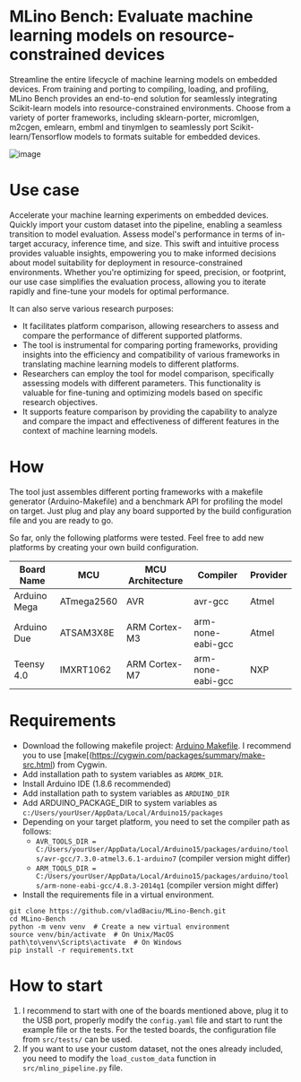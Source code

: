 # MLino Bench: Evaluate machine learning models on resource-constrained devices

Streamline the entire lifecycle of machine learning models on embedded devices. From training and porting to compiling, loading, and profiling, MLino Bench provides an end-to-end solution for seamlessly integrating Scikit-learn models into resource-constrained environments. Choose from a variety of porter frameworks, including sklearn-porter, micromlgen, m2cgen, emlearn, embml and tinymlgen to seamlessly port Scikit-learn/Tensorflow models to formats suitable for embedded devices. 

![image](https://github.com/vladBaciu/MLino-Bench/assets/24388880/e850b3d7-f146-43b7-b1f6-b5e21320db2e)

# Use case

Accelerate your machine learning experiments on embedded devices. Quickly import your custom dataset into the pipeline, enabling a seamless transition to model evaluation. Assess model's performance in terms of in-target accuracy, inference time, and size. This swift and intuitive process provides valuable insights, empowering you to make informed decisions about model suitability for deployment in resource-constrained environments. Whether you're optimizing for speed, precision, or footprint, our use case simplifies the evaluation process, allowing you to iterate rapidly and fine-tune your models for optimal performance.

It can also serve various research purposes:
- It facilitates platform comparison, allowing researchers to assess and compare the performance of different supported platforms.
- The tool is instrumental for comparing porting frameworks, providing insights into the efficiency and compatibility of various frameworks in translating machine learning models to different platforms.
- Researchers can employ the tool for model comparison, specifically assessing models with different parameters. This functionality is valuable for fine-tuning and optimizing models based on specific research objectives.
- It supports feature comparison by providing the capability to analyze and compare the impact and effectiveness of different features in the context of machine learning models.

  
# How

The tool just assembles different porting frameworks with a makefile generator (Arduino-Makefile) and a benchmark API for profiling the model on target. Just plug and play any board supported by the build configuration file and you are ready to go.

So far, only the following platforms were tested. Feel free to add new platforms by creating your own build configuration.

| Board Name      | MCU            | MCU Architecture | Compiler    | Provider     |
|-----------------|----------------|-------------------|-------------|--------------|
| Arduino Mega    | ATmega2560     | AVR               | avr-gcc     | Atmel        |
| Arduino Due     | ATSAM3X8E      | ARM Cortex-M3     | arm-none-eabi-gcc | Atmel |
| Teensy 4.0      | IMXRT1062      | ARM Cortex-M7     | arm-none-eabi-gcc | NXP  |

# Requirements
- Download the following makefile project: [Arduino Makefile](https://github.com/sudar/Arduino-Makefile). I recommend you to use [make[(https://cygwin.com/packages/summary/make-src.html) from Cygwin.
- Add installation path to system variables as `ARDMK_DIR`.
- Install Arduino IDE (1.8.6 recommended)
- Add installation path to system variables as `ARDUINO_DIR`
- Add ARDUINO_PACKAGE_DIR to system variables as `c:/Users/yourUser/AppData/Local/Arduino15/packages` 
- Depending on your target platform, you need to set the compiler path as follows:
    - `AVR_TOOLS_DIR = C:/Users/yourUser/AppData/Local/Arduino15/packages/arduino/tools/avr-gcc/7.3.0-atmel3.6.1-arduino7` (compiler version might differ)
    - `ARM_TOOLS_DIR = C:/Users/yourUser/AppData/Local/Arduino15/packages/arduino/tools/arm-none-eabi-gcc/4.8.3-2014q1`  (compiler version might differ)
- Install the requirements file in a virtual environment.
```
git clone https://github.com/vladBaciu/MLino-Bench.git
cd MLino-Bench
python -m venv venv  # Create a new virtual environment
source venv/bin/activate  # On Unix/MacOS
path\to\venv\Scripts\activate  # On Windows
pip install -r requirements.txt
```

# How to start

1. I recommend to start with one of the boards mentioned above, plug it to the USB port, properly modify the `config.yaml` file and start to runt the example file or the tests. For the tested boards, the configuration file from `src/tests/` can be used.
2. If you want to use your custom dataset, not the ones already included, you need to modify the `load_custom_data` function in `src/mlino_pipeline.py` file.
   

